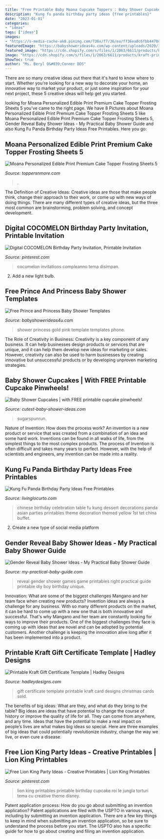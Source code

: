 ```yaml
---
title: "Free Printable Baby Moana Cupcake Toppers : Baby Shower Cupcakes"
description: "Kung fu panda birthday party ideas {free printables}"
date: "2023-01-01"
categories:
- "ideas"
tags: ["ideas"]
images:
- "https://s-media-cache-ak0.pinimg.com/736x/f7/36/ea/f736ea8c6fbb4470db9d7916fa3eef9e.jpg"
featuredImage: "https://babyshowerideas4u.com/wp-content/uploads/2020/12/Free-Pink-and-Gold-Princess-baby-shower-Package-Instant-download.jpg"
featured_image: "https://cdn.shopify.com/s/files/1/2063/6611/products/kraft-printable-gift-certificate-01.jpg?v=1571681061"
image: "https://cdn.shopify.com/s/files/1/2063/6611/products/kraft-printable-gift-certificate-01.jpg?v=1571681061"
ShowToc: true
author: "Ms. Beryl O&#039;Conner DDS"
---
```



There are so many creative ideas out there that it's hard to know where to start. Whether you're looking for a new way to decorate your home, an innovative way to market your product, or just some inspiration for your next project, these 5 creative ideas will help get you started.

	

		
looking for Moana Personalized Edible Print Premium Cake Topper Frosting Sheets 5 you've came to the right page. We have 8 Pictures about Moana Personalized Edible Print Premium Cake Topper Frosting Sheets 5 like Moana Personalized Edible Print Premium Cake Topper Frosting Sheets 5, Gender Reveal Baby Shower Ideas - My Practical Baby Shower Guide and also Kung Fu Panda Birthday Party Ideas Free Printables. Here you go:
		
    
## Moana Personalized Edible Print Premium Cake Topper Frosting Sheets 5

<img loading=lazy src="https://cdn.shopify.com/s/files/1/2985/9636/products/s-l1600_1_f3722a58-f889-4304-9d22-f4db1103cab5_1200x1200.jpg?v=1522686293" onerror="this.onerror=null;this.src='https://tse3.mm.bing.net/th?id=OIP.FyFBRG-bwv8EFLt1FitcywHaHa&amp;pid=15.1';" alt="Moana Personalized Edible Print Premium Cake Topper Frosting Sheets 5">

_Source: toppersnmore.com_

>. 

	

The Definition of Creative Ideas:
Creative ideas are those that make people think, change their approach to their work, or come up with new ways of doing things. There are many different types of creative ideas, but the three most common are brainstorming, problem solving, and concept development.

    
## Digital COCOMELON Birthday Party Invitation, Printable Invitation

<img loading=lazy src="https://i.pinimg.com/736x/01/ee/d9/01eed9580d147cc3703e1e883f1e4830.jpg" onerror="this.onerror=null;this.src='https://tse1.mm.bing.net/th?id=OIP.xGrELZZYArGXWM7HiE6rewHaLH&amp;pid=15.1';" alt="Digital COCOMELON Birthday Party Invitation, Printable Invitation">

_Source: pinterest.com_

>cocomelon invitations compleanno tema disimpan. 

	

2. Add a new light bulb. 

    
## Free Prince And Princess Baby Shower Templates

<img loading=lazy src="https://babyshowerideas4u.com/wp-content/uploads/2020/12/Free-Pink-and-Gold-Princess-baby-shower-Package-Instant-download.jpg" onerror="this.onerror=null;this.src='https://tse4.mm.bing.net/th?id=OIP.j2EXir3h_z75WIY4InWMBQHaMs&amp;pid=15.1';" alt="Free Prince and Princess Baby Shower Templates">

_Source: babyshowerideas4u.com_

>shower princess gold pink template templates phone. 

	

The Role of Creativity in Business:
Creativity is a key component of any business. It can help businesses design products or services that are unique, and it can help them develop new ideas for marketing or sales. However, creativity can also be used to harm businesses by creating innovative but unsuccessful products or by developing unproven marketing strategies.

    
## Baby Shower Cupcakes | With FREE Printable Cupcake Pinwheels!

<img loading=lazy src="https://www.cutest-baby-shower-ideas.com/images/genderrevealcupcakes2.jpg" onerror="this.onerror=null;this.src='https://tse1.mm.bing.net/th?id=OIP.-_K6YpyzurBZpFbCQUt8SwHaLH&amp;pid=15.1';" alt="Baby Shower Cupcakes | with FREE printable cupcake pinwheels!">

_Source: cutest-baby-shower-ideas.com_

>sugarspunrun. 

	

Nature of Invention: How does the process work?
An invention is a new product or service that was created from a combination of an idea and some hard work. Inventions can be found in all walks of life, from the simplest things to the most complex products. The process of Invention is often difficult and takes many years to perfect. However, with the help of scientists and engineers, any invention can be made into a reality.

    
## Kung Fu Panda Birthday Party Ideas Free Printables

<img loading=lazy src="http://livinglocurto.com/wp-content/uploads/2011/06/dessert-table.jpg" onerror="this.onerror=null;this.src='https://tse3.mm.bing.net/th?id=OIP.YVSFAwMkO9Po3NmT2HvE1gHaFL&amp;pid=15.1';" alt="Kung Fu Panda Birthday Party Ideas Free Printables">

_Source: livinglocurto.com_

>chinese birthday celebration table fu kung dessert decorations panda asian parties printables theme decoration themed yellow 1st tet china buffet. 

	

2. Create a new type of social media platform

    
## Gender Reveal Baby Shower Ideas - My Practical Baby Shower Guide

<img loading=lazy src="http://www.my-practical-baby-guide.com/images/gender-reveal-baby-shower-the-price-is-right.png" onerror="this.onerror=null;this.src='https://tse3.mm.bing.net/th?id=OIP.cPNzT9isnoK5J3Q-ZfoG4QHaJ4&amp;pid=15.1';" alt="Gender Reveal Baby Shower Ideas - My Practical Baby Shower Guide">

_Source: my-practical-baby-guide.com_

>reveal gender shower games game printables right practical guide printable diy boy birthday unique. 

	

Innovation: What are some of the biggest challenges Mangano and her team face when creating new products?
Invention ideas are always a challenge for any business. With so many different products on the market, it can be hard to come up with a new one that is both innovative and successful. That's why Mangano and her team are constantly looking for ways to improve their products. One of the biggest challenges they face is coming up with ideas that are novel and can be adopted by potential customers. Another challenge is keeping the innovation alive long after it has been implemented into a product.

    
## Printable Kraft Gift Certificate Template | Hadley Designs

<img loading=lazy src="https://cdn.shopify.com/s/files/1/2063/6611/products/kraft-printable-gift-certificate-01.jpg?v=1571681061" onerror="this.onerror=null;this.src='https://tse1.mm.bing.net/th?id=OIP.kp3WAz6fZMthrYrelGD3SAHaHa&amp;pid=15.1';" alt="Printable Kraft Gift Certificate Template | Hadley Designs">

_Source: hadleydesigns.com_

>gift certificate template printable kraft card designs christmas cards sold. 

	

The benefits of big ideas: What are they, and what do they bring to the table?
Big ideas are ideas that have potential to change the course of history or improve the quality of life for all. They can come from anywhere, and any time. Ideas that have the potential to make a real impact on people’s lives are what makes big ideas so special. Here are three examples of big ideas that could potentially revolutionize industry, change the way we live, or even cure a disease.

    
## Free Lion King Party Ideas - Creative Printables | Lion King Printables

<img loading=lazy src="https://s-media-cache-ak0.pinimg.com/736x/f7/36/ea/f736ea8c6fbb4470db9d7916fa3eef9e.jpg" onerror="this.onerror=null;this.src='https://tse3.mm.bing.net/th?id=OIP.FLgZolCvOQ72mb6Ki58uYQHaG6&amp;pid=15.1';" alt="Free Lion King Party Ideas - Creative Printables | Lion King Printables">

_Source: pinterest.com_

>lion king printables printable birthday cupcake roi le jungla torturi tema cu creative theme disney. 

	

Patent application process: How do you go about submitting an invention application?
Patent applications are filed with the USPTO in various ways, including by submitting an invention application. There are a few key things to keep in mind when submitting an invention application, so be sure to understand the process before you start. The USPTO also has a specific guide for how to go about creating and filing an invention application.

